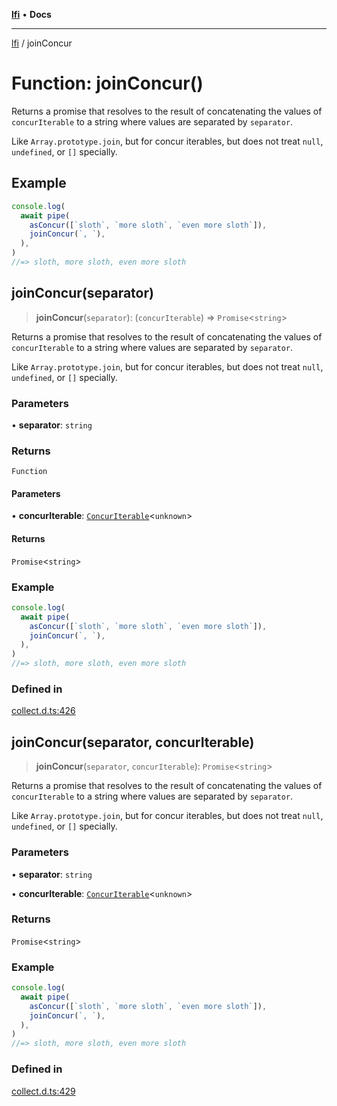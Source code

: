 [**lfi**](../readme.md) • **Docs**

***

[lfi](../globals.md) / joinConcur

# Function: joinConcur()

Returns a promise that resolves to the result of concatenating the values of
`concurIterable` to a string where values are separated by `separator`.

Like `Array.prototype.join`, but for concur iterables, but does not treat
`null`, `undefined`, or `[]` specially.

## Example

```js
console.log(
  await pipe(
    asConcur([`sloth`, `more sloth`, `even more sloth`]),
    joinConcur(`, `),
  ),
)
//=> sloth, more sloth, even more sloth
```

## joinConcur(separator)

> **joinConcur**(`separator`): (`concurIterable`) => `Promise`\<`string`\>

Returns a promise that resolves to the result of concatenating the values of
`concurIterable` to a string where values are separated by `separator`.

Like `Array.prototype.join`, but for concur iterables, but does not treat
`null`, `undefined`, or `[]` specially.

### Parameters

• **separator**: `string`

### Returns

`Function`

#### Parameters

• **concurIterable**: [`ConcurIterable`](../type-aliases/ConcurIterable.md)\<`unknown`\>

#### Returns

`Promise`\<`string`\>

### Example

```js
console.log(
  await pipe(
    asConcur([`sloth`, `more sloth`, `even more sloth`]),
    joinConcur(`, `),
  ),
)
//=> sloth, more sloth, even more sloth
```

### Defined in

[collect.d.ts:426](https://github.com/TomerAberbach/lfi/blob/fd6e1ff9d7b7d249090f89ead6d0a30e26aba2e4/src/operations/collect.d.ts#L426)

## joinConcur(separator, concurIterable)

> **joinConcur**(`separator`, `concurIterable`): `Promise`\<`string`\>

Returns a promise that resolves to the result of concatenating the values of
`concurIterable` to a string where values are separated by `separator`.

Like `Array.prototype.join`, but for concur iterables, but does not treat
`null`, `undefined`, or `[]` specially.

### Parameters

• **separator**: `string`

• **concurIterable**: [`ConcurIterable`](../type-aliases/ConcurIterable.md)\<`unknown`\>

### Returns

`Promise`\<`string`\>

### Example

```js
console.log(
  await pipe(
    asConcur([`sloth`, `more sloth`, `even more sloth`]),
    joinConcur(`, `),
  ),
)
//=> sloth, more sloth, even more sloth
```

### Defined in

[collect.d.ts:429](https://github.com/TomerAberbach/lfi/blob/fd6e1ff9d7b7d249090f89ead6d0a30e26aba2e4/src/operations/collect.d.ts#L429)
